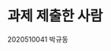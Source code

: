<!DOCTYPE html>
<html lang="ko">
<head>
    <meta charset="UTF-8">
    <meta name="viewport" content="width=device-width, initial-scale=1.0">
    <title>HW2-1</title>
</head>
<body>
    <div>
        <h1>과제 제출한 사람</h1>
        <p>2020510041 박규동</p>
    </div>

</body>
</html>
